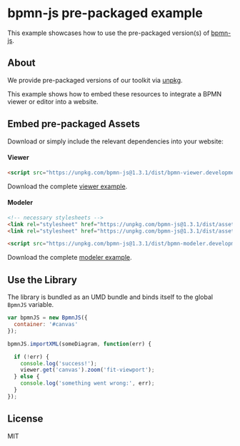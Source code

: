 # bpmn-js pre-packaged example

This example showcases how to use the pre-packaged version(s) of [bpmn-js](https://github.com/bpmn-io/bpmn-js).


## About

We provide pre-packaged versions of our toolkit via [unpkg](https://unpkg.com/bpmn-js/dist/).

This example shows how to embed these resources to integrate a BPMN viewer or editor
into a website.


## Embed pre-packaged Assets

Download or simply include the relevant dependencies into your website:

#### Viewer

```html
<script src="https://unpkg.com/bpmn-js@1.3.1/dist/bpmn-viewer.development.js"></script>
```

Download the complete [viewer example](https://rawgit.com/bpmn-io/bpmn-js-examples/master/starter/viewer.html).

#### Modeler

```html
<!-- necessary stylesheets -->
<link rel="stylesheet" href="https://unpkg.com/bpmn-js@1.3.1/dist/assets/diagram-js.css" />
<link rel="stylesheet" href="https://unpkg.com/bpmn-js@1.3.1/dist/assets/bpmn-font/css/bpmn.css" />

<script src="https://unpkg.com/bpmn-js@1.3.1/dist/bpmn-modeler.development.js"></script>
```

Download the complete [modeler example](https://rawgit.com/bpmn-io/bpmn-js-examples/master/starter/modeler.html).


## Use the Library

The library is bundled as an UMD bundle and binds itself to the global `BpmnJS`
variable.

```javascript
var bpmnJS = new BpmnJS({
  container: '#canvas'
});

bpmnJS.importXML(someDiagram, function(err) {

  if (!err) {
    console.log('success!');
    viewer.get('canvas').zoom('fit-viewport');
  } else {
    console.log('something went wrong:', err);
  }
});
```

## License

MIT
